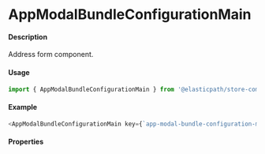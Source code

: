 # AppModalBundleConfigurationMain

#### Description

Address form component.

#### Usage

```js
import { AppModalBundleConfigurationMain } from '@elasticpath/store-components';
```

#### Example

```js
<AppModalBundleConfigurationMain key={`app-modal-bundle-configuration-main_${itemCodeString}`} handleModalClose={this.handleModalClose} bundleConfigurationItems={item} openModal={openModal} itemDetailLink={itemDetailLink} onItemConfiguratorAddToCart={onConfiguratorAddToCart} onItemRemove={onRemove} />
```

#### Properties

<!-- PROPS -->
